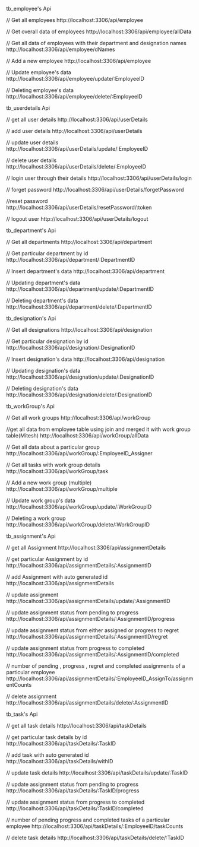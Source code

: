 tb_employee's Api

// Get all employees
http://localhost:3306/api/employee

// Get overall data of employees
http://localhost:3306/api/employee/allData

// Get all data of employees with their department and designation names
http://localhost:3306/api/employee/dNames

// Add a new employee
http://localhost:3306/api/employee

// Update employee's data
http://localhost:3306/api/employee/update/:EmployeeID

// Deleting employee's data
http://localhost:3306/api/employee/delete/:EmployeeID


tb_userdetails Api

// get all user details
http://localhost:3306/api/userDetails

// add user details
http://localhost:3306/api/userDetails

// update user details
http://localhost:3306/api/userDetails/update/:EmployeeID

// delete user details
http://localhost:3306/api/userDetails/delete/:EmployeeID

// login user through their details
http://localhost:3306/api/userDetails/login

// forget password
http://localhost:3306/api/userDetails/forgetPassword

//reset password
http://localhost:3306/api/userDetails/resetPassword/:token

// logout user
http://localhost:3306/api/userDetails/logout


tb_department's Api

// Get all departments
http://localhost:3306/api/department

// Get particular department by id
http://localhost:3306/api/department/:DepartmentID

// Insert department's data
http://localhost:3306/api/department

// Updating department's data
http://localhost:3306/api/department/update/:DepartmentID

// Deleting department's data
http://localhost:3306/api/department/delete/:DepartmentID


tb_designation's Api

// Get all designations
http://localhost:3306/api/designation

// Get particular designation by id
http://localhost:3306/api/designation/:DesignationID

// Insert designation's data
http://localhost:3306/api/designation

// Updating designation's data
http://localhost:3306/api/designation/update/:DesignationID

// Deleting designation's data
http://localhost:3306/api/designation/delete/:DesignationID


tb_workGroup's Api

// Get all work groups
http://localhost:3306/api/workGroup

//get all data from employee table using join and merged it with work group table(Mitesh)
http://localhost:3306/api/workGroup/allData

// Get all data about a particular group
http://localhost:3306/api/workGroup/:EmployeeID_Assigner

// Get all tasks with work group details  
http://localhost:3306/api/workGroup/task

// Add a new work group (multiple)
http://localhost:3306/api/workGroup/multiple

// Update work group's data
http://localhost:3306/api/workGroup/update/:WorkGroupID

// Deleting a work group
http://localhost:3306/api/workGroup/delete/:WorkGroupID


tb_assignment's Api

// get all Assignment
http://localhost:3306/api/assignmentDetails

// get particular Assignment by id
http://localhost:3306/api/assignmentDetails/:AssignmentID

// add Assignment with auto generated id
http://localhost:3306/api/assignmentDetails

// update assignment
http://localhost:3306/api/assignmentDetails/update/:AssignmentID

// update assignment status from pending to progress
http://localhost:3306/api/assignmentDetails/:AssignmentID/progress

// update assignment status from either assigned or progress to regret
http://localhost:3306/api/assignmentDetails/:AssignmentID/regret

// update assignment status from progress to completed
http://localhost:3306/api/assignmentDetails/:AssignmentID/completed

// number of pending , progress , regret and completed assignments of a particular employee
http://localhost:3306/api/assignmentDetails/:EmployeeID_AssignTo/assignmentCounts

// delete assignment
http://localhost:3306/api/assignmentDetails/delete/:AssignmentID


tb_task's Api

// get all task details
http://localhost:3306/api/taskDetails

// get particular task details by id
http://localhost:3306/api/taskDetails/:TaskID

// add task with auto generated id
http://localhost:3306/api/taskDetails/withID

// update task details
http://localhost:3306/api/taskDetails/update/:TaskID

// update assignment status from pending to progress
http://localhost:3306/api/taskDetails/:TaskID/progress

// update assignment status from progress to completed
http://localhost:3306/api/taskDetails/:TaskID/completed

// number of pending progress and completed tasks of a particular employee
http://localhost:3306/api/taskDetails/:EmployeeID/taskCounts

// delete task details
http://localhost:3306/api/taskDetails/delete/:TaskID
